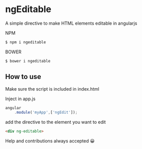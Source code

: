 # ngEditable
A simple directive to make HTML elements editable in angularjs

NPM
```bash
$ npm i ngeditable
```
BOWER

```bash
$ bower i ngeditable
```

## How to use
Make sure the script is included in index.html

Inject in app.js 
```js
angular
    .module('myApp',['ngEdit']);
```
add the directive to the element you want to edit

```html
<div ng-editable>
```

Help and contributions always accepted 😀
